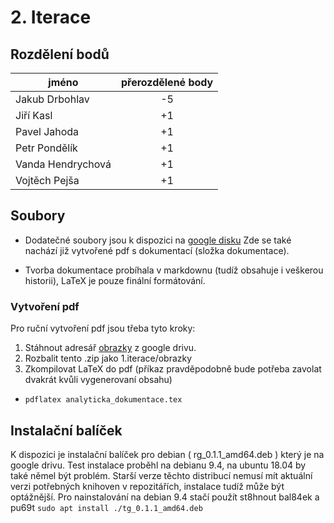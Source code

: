 # 2. Iterace

## Rozdělení bodů

| jméno              | přerozdělené body |
| ----------------   |:-------------:    |
|  Jakub Drbohlav    |         -5        |
|  Jiří Kasl         |         +1        |
|  Pavel Jahoda      |         +1        |
|  Petr Pondělík     |         +1        |
|  Vanda Hendrychová |         +1        |
|  Vojtěch Pejša     |         +1        |

## Soubory
- Dodatečné soubory jsou k dispozici na [google disku](https://drive.google.com/drive/u/1/folders/1qCQDIhJG-wts_MB1C-xEC4TojV-LuYBh)
Zde se také nachází již vytvořené pdf s dokumentací (složka dokumentace).

- Tvorba dokumentace probíhala v markdownu (tudíž obsahuje i veškerou historii), LaTeX je pouze finální formátování.

### Vytvoření pdf
Pro ruční vytvoření pdf jsou třeba tyto kroky:

1. Stáhnout adresář [obrazky](https://drive.google.com/drive/u/1/folders/1qCQDIhJG-wts_MB1C-xEC4TojV-LuYBh) z google drivu.
2. Rozbalit tento .zip jako 1.iterace/obrazky
3. Zkompilovat LaTeX do pdf (příkaz pravděpodobně bude potřeba zavolat dvakrát kvůli vygenerovaní obsahu)

 - ```pdflatex analyticka_dokumentace.tex```

## Instalační balíček
K dispozici je instalační balíček pro debian ( rg_0.1.1_amd64.deb ) který je na google drivu. Test instalace
proběhl na debianu 9.4, na ubuntu 18.04 by také němel být problém. Starší verze těchto distribucí nemusí mít
aktuální verzi potřebných knihoven v repozitářích, instalace tudíž může být optážnější. Pro nainstalování na 
debian 9.4 stačí použít st8hnout bal84ek a pu69t ``sudo apt install ./tg_0.1.1_amd64.deb``
